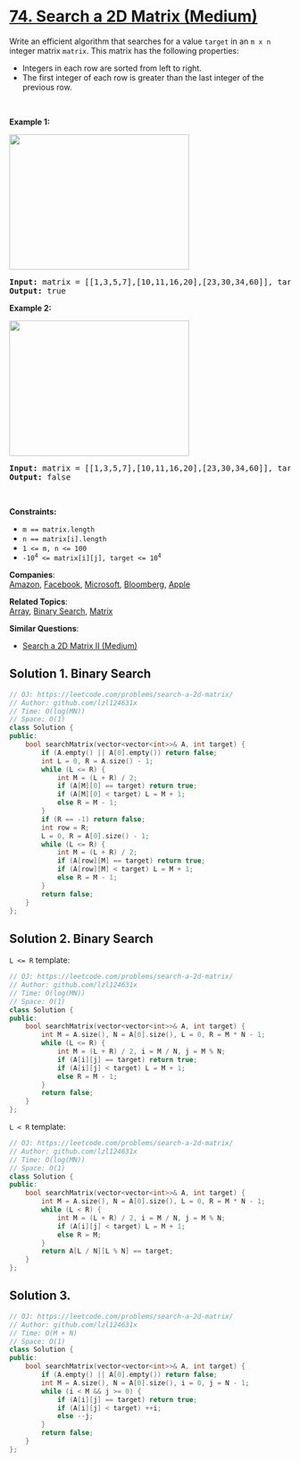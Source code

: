 # [74. Search a 2D Matrix (Medium)](https://leetcode.com/problems/search-a-2d-matrix/)

<p>Write an efficient algorithm that searches for a value <code>target</code> in an <code>m x n</code> integer matrix <code>matrix</code>. This matrix has the following properties:</p>

<ul>
	<li>Integers in each row are sorted from left to right.</li>
	<li>The first integer of each row is greater than the last integer of the previous row.</li>
</ul>

<p>&nbsp;</p>
<p><strong>Example 1:</strong></p>
<img alt="" src="https://assets.leetcode.com/uploads/2020/10/05/mat.jpg" style="width: 322px; height: 242px;">
<pre><strong>Input:</strong> matrix = [[1,3,5,7],[10,11,16,20],[23,30,34,60]], target = 3
<strong>Output:</strong> true
</pre>

<p><strong>Example 2:</strong></p>
<img alt="" src="https://assets.leetcode.com/uploads/2020/10/05/mat2.jpg" style="width: 322px; height: 242px;">
<pre><strong>Input:</strong> matrix = [[1,3,5,7],[10,11,16,20],[23,30,34,60]], target = 13
<strong>Output:</strong> false
</pre>

<p>&nbsp;</p>
<p><strong>Constraints:</strong></p>

<ul>
	<li><code>m == matrix.length</code></li>
	<li><code>n == matrix[i].length</code></li>
	<li><code>1 &lt;= m, n &lt;= 100</code></li>
	<li><code>-10<sup>4</sup> &lt;= matrix[i][j], target &lt;= 10<sup>4</sup></code></li>
</ul>


**Companies**:  
[Amazon](https://leetcode.com/company/amazon), [Facebook](https://leetcode.com/company/facebook), [Microsoft](https://leetcode.com/company/microsoft), [Bloomberg](https://leetcode.com/company/bloomberg), [Apple](https://leetcode.com/company/apple)

**Related Topics**:  
[Array](https://leetcode.com/tag/array/), [Binary Search](https://leetcode.com/tag/binary-search/), [Matrix](https://leetcode.com/tag/matrix/)

**Similar Questions**:
* [Search a 2D Matrix II (Medium)](https://leetcode.com/problems/search-a-2d-matrix-ii/)

## Solution 1. Binary Search

```cpp
// OJ: https://leetcode.com/problems/search-a-2d-matrix/
// Author: github.com/lzl124631x
// Time: O(log(MN))
// Space: O(1)
class Solution {
public:
    bool searchMatrix(vector<vector<int>>& A, int target) {
        if (A.empty() || A[0].empty()) return false;
        int L = 0, R = A.size() - 1;
        while (L <= R) {
            int M = (L + R) / 2;
            if (A[M][0] == target) return true;
            if (A[M][0] < target) L = M + 1;
            else R = M - 1;
        }
        if (R == -1) return false;
        int row = R;
        L = 0, R = A[0].size() - 1;
        while (L <= R) {
            int M = (L + R) / 2;
            if (A[row][M] == target) return true;
            if (A[row][M] < target) L = M + 1;
            else R = M - 1;
        }
        return false;
    }
};
```

## Solution 2. Binary Search

`L <= R` template:

```cpp
// OJ: https://leetcode.com/problems/search-a-2d-matrix/
// Author: github.com/lzl124631x
// Time: O(log(MN))
// Space: O(1)
class Solution {
public:
    bool searchMatrix(vector<vector<int>>& A, int target) {
        int M = A.size(), N = A[0].size(), L = 0, R = M * N - 1;
        while (L <= R) {
            int M = (L + R) / 2, i = M / N, j = M % N;
            if (A[i][j] == target) return true;
            if (A[i][j] < target) L = M + 1;
            else R = M - 1;
        }
        return false;
    }
};
```

`L < R` template:

```cpp
// OJ: https://leetcode.com/problems/search-a-2d-matrix/
// Author: github.com/lzl124631x
// Time: O(log(MN))
// Space: O(1)
class Solution {
public:
    bool searchMatrix(vector<vector<int>>& A, int target) {
        int M = A.size(), N = A[0].size(), L = 0, R = M * N - 1;
        while (L < R) {
            int M = (L + R) / 2, i = M / N, j = M % N;
            if (A[i][j] < target) L = M + 1;
            else R = M;
        }
        return A[L / N][L % N] == target;
    }
};
```

## Solution 3.

```cpp
// OJ: https://leetcode.com/problems/search-a-2d-matrix/
// Author: github.com/lzl124631x
// Time: O(M + N)
// Space: O(1)
class Solution {
public:
    bool searchMatrix(vector<vector<int>>& A, int target) {
        if (A.empty() || A[0].empty()) return false;
        int M = A.size(), N = A[0].size(), i = 0, j = N - 1;
        while (i < M && j >= 0) {
            if (A[i][j] == target) return true;
            if (A[i][j] < target) ++i;
            else --j;
        }
        return false;
    }
};
```
